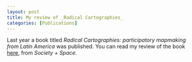 ```yaml
---
layout: post
title: My review of _Radical Cartographies_
categories: [Publications]
---
```


Last year a book titled _Radical Cartographies: participatory mapmaking from Latin America_ was published. You can read my review of the book [here](https://www.societyandspace.org/articles/social-polygraphy-and-the-vocation-to-be-fully-human-for-the-more-than-human-world), from *Society + Space*.
